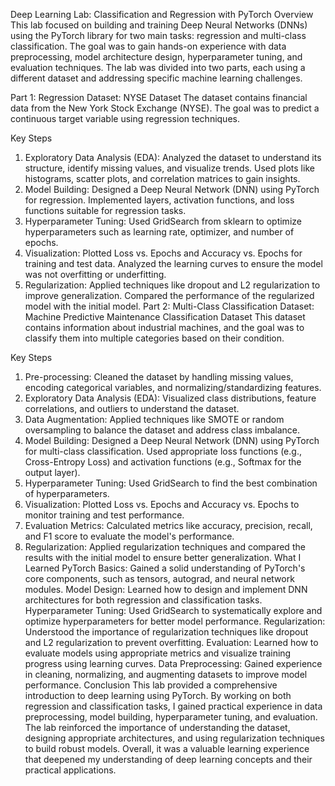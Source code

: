 Deep Learning Lab: Classification and Regression with PyTorch
Overview
This lab focused on building and training Deep Neural Networks (DNNs) using the PyTorch library for two main tasks: regression and multi-class classification. The goal was to gain hands-on experience with data preprocessing, model architecture design, hyperparameter tuning, and evaluation techniques. The lab was divided into two parts, each using a different dataset and addressing specific machine learning challenges.

Part 1: Regression
Dataset: NYSE Dataset
The dataset contains financial data from the New York Stock Exchange (NYSE). The goal was to predict a continuous target variable using regression techniques.

Key Steps
1. Exploratory Data Analysis (EDA):
Analyzed the dataset to understand its structure, identify missing values, and visualize trends.
Used plots like histograms, scatter plots, and correlation matrices to gain insights.
2. Model Building:
Designed a Deep Neural Network (DNN) using PyTorch for regression.
Implemented layers, activation functions, and loss functions suitable for regression tasks.
3. Hyperparameter Tuning:
Used GridSearch from sklearn to optimize hyperparameters such as learning rate, optimizer, and number of epochs.
4. Visualization:
Plotted Loss vs. Epochs and Accuracy vs. Epochs for training and test data.
Analyzed the learning curves to ensure the model was not overfitting or underfitting.
5. Regularization:
Applied techniques like dropout and L2 regularization to improve generalization.
Compared the performance of the regularized model with the initial model.
Part 2: Multi-Class Classification
Dataset: Machine Predictive Maintenance Classification Dataset
This dataset contains information about industrial machines, and the goal was to classify them into multiple categories based on their condition.

Key Steps
1. Pre-processing:
Cleaned the dataset by handling missing values, encoding categorical variables, and normalizing/standardizing features.
2. Exploratory Data Analysis (EDA):
Visualized class distributions, feature correlations, and outliers to understand the dataset.
3. Data Augmentation:
Applied techniques like SMOTE or random oversampling to balance the dataset and address class imbalance.
4. Model Building:
Designed a Deep Neural Network (DNN) using PyTorch for multi-class classification.
Used appropriate loss functions (e.g., Cross-Entropy Loss) and activation functions (e.g., Softmax for the output layer).
5. Hyperparameter Tuning:
Used GridSearch to find the best combination of hyperparameters.
6. Visualization:
Plotted Loss vs. Epochs and Accuracy vs. Epochs to monitor training and test performance.
7. Evaluation Metrics:
Calculated metrics like accuracy, precision, recall, and F1 score to evaluate the model's performance.
8. Regularization:
Applied regularization techniques and compared the results with the initial model to ensure better generalization.
What I Learned
PyTorch Basics: Gained a solid understanding of PyTorch's core components, such as tensors, autograd, and neural network modules.
Model Design: Learned how to design and implement DNN architectures for both regression and classification tasks.
Hyperparameter Tuning: Used GridSearch to systematically explore and optimize hyperparameters for better model performance.
Regularization: Understood the importance of regularization techniques like dropout and L2 regularization to prevent overfitting.
Evaluation: Learned how to evaluate models using appropriate metrics and visualize training progress using learning curves.
Data Preprocessing: Gained experience in cleaning, normalizing, and augmenting datasets to improve model performance.
Conclusion
This lab provided a comprehensive introduction to deep learning using PyTorch. By working on both regression and classification tasks, I gained practical experience in data preprocessing, model building, hyperparameter tuning, and evaluation. The lab reinforced the importance of understanding the dataset, designing appropriate architectures, and using regularization techniques to build robust models. Overall, it was a valuable learning experience that deepened my understanding of deep learning concepts and their practical applications.
